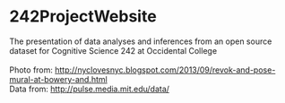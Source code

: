 242ProjectWebsite
=================

The presentation of data analyses and inferences from an open source dataset for Cognitive Science 242 at Occidental College
<br> <br>
Photo from: http://nyclovesnyc.blogspot.com/2013/09/revok-and-pose-mural-at-bowery-and.html <br>
Data from: http://pulse.media.mit.edu/data/
